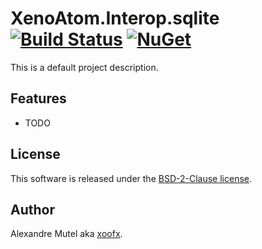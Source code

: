 # XenoAtom.Interop.sqlite [![Build Status](https://github.com/XenoAtom/XenoAtom.Interop/workflows/ci/badge.svg?branch=main)](https://github.com/XenoAtom/XenoAtom.Interop/actions) [![NuGet](https://img.shields.io/nuget/v/XenoAtom.Interop.svg)](https://www.nuget.org/packages/XenoAtom.Interop/)

This is a default project description.

## Features

- TODO

## License

This software is released under the [BSD-2-Clause license](https://opensource.org/licenses/BSD-2-Clause). 

## Author

Alexandre Mutel aka [xoofx](https://xoofx.github.io).
